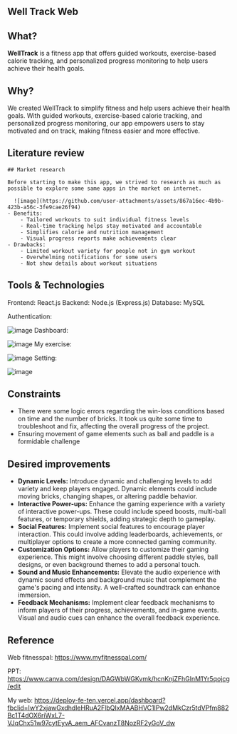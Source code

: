 ## **Well Track Web**
## **What?**

**WellTrack** is a fitness app that offers guided workouts, exercise-based calorie tracking, and personalized progress monitoring to help users achieve their health goals.

## **Why?**

We created WellTrack to simplify fitness and help users achieve their health goals. With guided workouts, exercise-based calorie tracking, and personalized progress monitoring, our app empowers users to stay motivated and on track, making fitness easier and more effective.

## **Literature review**

    ## Market research
    
    Before starting to make this app, we strived to research as much as possible to explore some same apps in the market on internet.

      ![image](https://github.com/user-attachments/assets/867a16ec-4b9b-423b-a56c-3fe9cae26f94)
    - Benefits:
        - Tailored workouts to suit individual fitness levels
        - Real-time tracking helps stay motivated and accountable
        - Simplifies calorie and nutrition management
        - Visual progress reports make achievements clear
    - Drawbacks:
        - Limited workout variety for people not in gym workout
        - Overwhelming notifications for some users
        - Not show details about workout situations

## **Tools & Technologies**

Frontend: React.js
Backend: Node.js (Express.js)
Database: MySQL

Authentication:

![image](https://github.com/user-attachments/assets/2466eb8e-a66f-4391-a12c-3b0e89fa441a)
Dashboard:

![image](https://github.com/user-attachments/assets/bdba30b8-4285-431f-96ca-18b3d1ef916b)
My exercise:

![image](https://github.com/user-attachments/assets/b4c8bb5e-a36e-4f94-a6f2-08f9f846f16b)
Setting:

![image](https://github.com/user-attachments/assets/97e35a8e-c52f-49f5-a832-fc77d0b94a61)

## **Constraints**

- There were some logic errors regarding the win-loss conditions based on time and the number of bricks. It took us quite some time to troubleshoot and fix, affecting the overall progress of the project.
- Ensuring movement of game elements such as ball and paddle is a formidable challenge

## **Desired improvements**

- **Dynamic Levels:** Introduce dynamic and challenging levels to add variety and keep players engaged. Dynamic elements could include moving bricks, changing shapes, or altering paddle behavior.
- **Interactive Power-ups:** Enhance the gaming experience with a variety of interactive power-ups. These could include speed boosts, multi-ball features, or temporary shields, adding strategic depth to gameplay.
- **Social Features:** Implement social features to encourage player interaction. This could involve adding leaderboards, achievements, or multiplayer options to create a more connected gaming community.
- **Customization Options:** Allow players to customize their gaming experience. This might involve choosing different paddle styles, ball designs, or even background themes to add a personal touch.
- **Sound and Music Enhancements:** Elevate the audio experience with dynamic sound effects and background music that complement the game's pacing and intensity. A well-crafted soundtrack can enhance immersion.
- **Feedback Mechanisms:** Implement clear feedback mechanisms to inform players of their progress, achievements, and in-game events. Visual and audio cues can enhance the overall feedback experience.

## **Reference**

Web fitnesspal: https://www.myfitnesspal.com/

PPT: https://www.canva.com/design/DAGWbWGKvmk/hcnKnjZFhGlnM1Yr5qojcg/edit

My web: https://deploy-fe-ten.vercel.app/dashboard?fbclid=IwY2xjawGxdhdleHRuA2FlbQIxMAABHVC1lPw2dMkCzr5tdVPfm882Bc1T4dOX6riWxL7-VJqChx51w97cytEyvA_aem_AFCvanzT8NozRF2yGoV_dw
